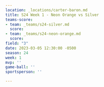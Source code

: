 ```yaml
---
location: _locations/carter-baron.md
title: S24 Week 1 - Neon Orange vs Silver
teams-score:
- team: _teams/s24-silver.md
  score: 
- team: _teams/s24-neon-orange.md
  score: 
field: "3"
date: 2023-03-05 12:30:00 -0500
season: 24
week: 1
mvp: ''
game-ball: ''
sportsperson: ''

---
```

